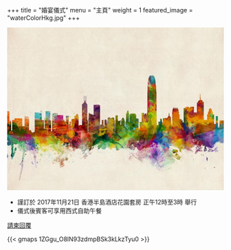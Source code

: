 +++
title = "婚宴儀式"
menu = "主頁"
weight = 1
featured_image = "waterColorHkg.jpg"
+++

![main](waterColorHkg.jpg)

* 謹訂於 2017年11月21日 香港半島酒店花園套房 正午12時至3時 舉行
* 儀式後賓客可享用西式自助午餐

[請柬回覆](https://goo.gl/forms/7aor96Y5VgALDTKZ2)

{{< gmaps 1ZGgu_O8lN93zdmpBSk3kLkzTyu0 >}}
